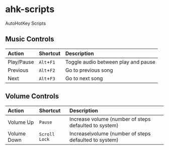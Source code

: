 # ahk-scripts
AutoHotKey Scripts

## Music Controls
| Action     | Shortcut   | Description                         |
|:-----------|:-----------|:------------------------------------|
| Play/Pause | `Alt`+`F1` | Toggle audio between play and pause |
| Previous   | `Alt`+`F2` | Go to previous song                 |
| Next       | `Alt`+`F3` | Go to next song                     |

## Volume Controls
| Action      | Shortcut      | Description                                           |
|:------------|:--------------|:------------------------------------------------------|
| Volume Up   | `Pause`       | Increase volume (number of steps defaulted to system) |
| Volume Down | `Scroll Lock` | Increase\volume (number of steps defaulted to system) |
